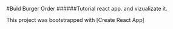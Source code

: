 #Buld Burger Order
######Tutorial react app.
and vizualizate it.

This project was bootstrapped with [Create React App]
